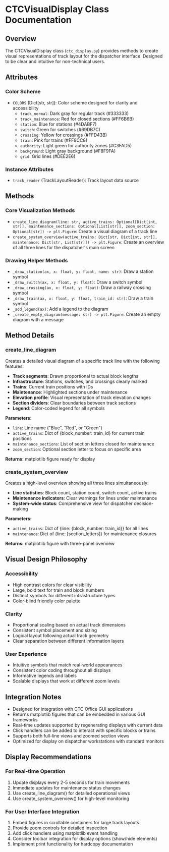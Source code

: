 # CTCVisualDisplay Class Documentation

## Overview
The CTCVisualDisplay class (`ctc_display.py`) provides methods to create visual representations of track layout for the dispatcher interface. Designed to be clear and intuitive for non-technical users.

## Attributes

### Color Scheme
- `COLORS` (Dict[str, str]): Color scheme designed for clarity and accessibility
  - `track_normal`: Dark gray for regular track (#333333)
  - `track_maintenance`: Red for closed sections (#FF6B6B)
  - `station`: Blue for stations (#4DABF7)
  - `switch`: Green for switches (#69DB7C)
  - `crossing`: Yellow for crossings (#FFD43B)
  - `train`: Pink for trains (#FF8CC8)
  - `authority`: Light green for authority zones (#C3FAD5)
  - `background`: Light gray background (#F8F9FA)
  - `grid`: Grid lines (#DEE2E6)

### Instance Attributes
- `track_reader` (TrackLayoutReader): Track layout data source

## Methods

### Core Visualization Methods
- `create_line_diagram(line: str, active_trains: Optional[Dict[int, str]], maintenance_sections: Optional[List[str]], zoom_section: Optional[str]) -> plt.Figure`: Create a visual diagram of a track line
- `create_system_overview(active_trains: Dict[str, Dict[int, str]], maintenance: Dict[str, List[str]]) -> plt.Figure`: Create an overview of all three lines for the dispatcher's main screen

### Drawing Helper Methods
- `_draw_station(ax, x: float, y: float, name: str)`: Draw a station symbol
- `_draw_switch(ax, x: float, y: float)`: Draw a switch symbol
- `_draw_crossing(ax, x: float, y: float)`: Draw a railway crossing symbol
- `_draw_train(ax, x: float, y: float, train_id: str)`: Draw a train symbol
- `_add_legend(ax)`: Add a legend to the diagram
- `_create_empty_diagram(message: str) -> plt.Figure`: Create an empty diagram with a message

## Method Details

### create_line_diagram
Creates a detailed visual diagram of a specific track line with the following features:
- **Track segments**: Drawn proportional to actual block lengths
- **Infrastructure**: Stations, switches, and crossings clearly marked
- **Trains**: Current train positions with IDs
- **Maintenance**: Highlighted sections under maintenance
- **Elevation profile**: Visual representation of track elevation changes
- **Section dividers**: Clear boundaries between track sections
- **Legend**: Color-coded legend for all symbols

**Parameters:**
- `line`: Line name ("Blue", "Red", or "Green")
- `active_trains`: Dict of {block_number: train_id} for current train positions
- `maintenance_sections`: List of section letters closed for maintenance
- `zoom_section`: Optional section letter to focus on specific area

**Returns:** matplotlib figure ready for display

### create_system_overview
Creates a high-level overview showing all three lines simultaneously:
- **Line statistics**: Block count, station count, switch count, active trains
- **Maintenance indicators**: Clear warnings for lines under maintenance
- **System-wide status**: Comprehensive view for dispatcher decision-making

**Parameters:**
- `active_trains`: Dict of {line: {block_number: train_id}} for all lines
- `maintenance`: Dict of {line: [section_letters]} for maintenance closures

**Returns:** matplotlib figure with three-panel overview

## Visual Design Philosophy

### Accessibility
- High contrast colors for clear visibility
- Large, bold text for train and block numbers
- Distinct symbols for different infrastructure types
- Color-blind friendly color palette

### Clarity
- Proportional scaling based on actual track dimensions
- Consistent symbol placement and sizing
- Logical layout following actual track geometry
- Clear separation between different information layers

### User Experience
- Intuitive symbols that match real-world appearances
- Consistent color coding throughout all displays
- Informative legends and labels
- Scalable displays that work at different zoom levels

## Integration Notes
- Designed for integration with CTC Office GUI applications
- Returns matplotlib figures that can be embedded in various GUI frameworks
- Real-time updates supported by regenerating displays with current data
- Click handlers can be added to interact with specific blocks or trains
- Supports both full-line views and zoomed section views
- Optimized for display on dispatcher workstations with standard monitors

## Display Recommendations

### For Real-time Operation
1. Update displays every 2-5 seconds for train movements
2. Immediate updates for maintenance status changes
3. Use create_line_diagram() for detailed operational views
4. Use create_system_overview() for high-level monitoring

### For User Interface Integration
1. Embed figures in scrollable containers for large track layouts
2. Provide zoom controls for detailed inspection
3. Add click handlers using matplotlib event handling
4. Consider toolbar integration for display options (show/hide elements)
5. Implement print functionality for hardcopy documentation
